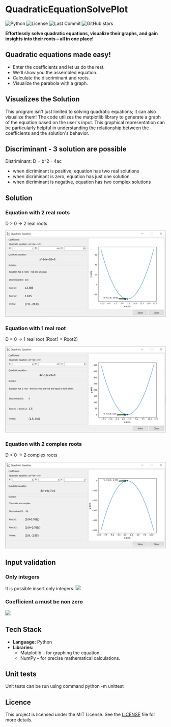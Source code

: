 # QuadraticEquationSolvePlot

![Python](https://img.shields.io/badge/language-python-blue.svg)
![License](https://img.shields.io/github/license/hrosicka/QuadraticEquationSolver)
![Last Commit](https://img.shields.io/github/last-commit/hrosicka/QuadraticEquationSolver)
![GitHub stars](https://img.shields.io/github/stars/hrosicka/QuadraticEquationSolver?style=social)

**Effortlessly solve quadratic equations, visualize their graphs, and gain insights into their roots – all in one place!**

## Quadratic equations made easy!
- Enter the coefficients and let us do the rest.
- We'll show you the assembled equation.
- Calculate the discriminant and roots.
- Visualize the parabola with a graph.

## Visualizes the Solution
This program isn't just limited to solving quadratic equations; it can also visualize them!  The code utilizes the matplotlib library to generate a graph of the equation based on the user's input.  This graphical representation can be particularly helpful in understanding the relationship between the coefficients and the solution's behavior.

## Discriminant - 3 solution are possible
Distriminant: D = b^2 - 4ac
- when dicriminant is positive, equation has two real solutions
- when dicriminant is zero, equation has just one solution
- when dicriminant is negative, equation has two complex solutions

## Solution
### Equation with 2 real roots
D > 0    ->     2 real roots

![](https://github.com/hrosicka/PyQtQuadraticEquationSolvePlot/blob/master/doc/MainWindow.PNG)

### Equation with 1 real root
D = 0    ->     1 real root (Root1 = Root2)

![](https://github.com/hrosicka/PyQtQuadraticEquationSolvePlot/blob/master/doc/OneRoot.PNG)

### Equation with 2 complex roots
D < 0    ->     2 complex roots

![](https://github.com/hrosicka/PyQtQuadraticEquationSolvePlot/blob/master/doc/ComplexRoots.PNG)

## Input validation
### Only integers
It is possible insert only integers.
![](https://github.com/hrosicka/PyQtQuadraticEquationSolvePlot/blob/master/doc/InputValidationInteger.PNG)

### Coefficient a must be non zero
![](https://github.com/hrosicka/PyQtQuadraticEquationSolvePlot/blob/master/doc/ANotZero.PNG)

## Tech Stack
- **Language:** Python
- **Libraries:**
  - Matplotlib – for graphing the equation.
  - NumPy – for precise mathematical calculations.

## Unit tests
Unit tests can be run using command
python -m unittest

## Licence
This project is licensed under the MIT License. See the [LICENSE](https://github.com/hrosicka/QuadraticEquationSolver/blob/master/LICENSE) file for more details.

